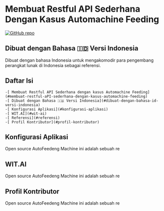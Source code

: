 <!-- # Simple Restful API Automachine Feeding Node JS Express WIT.AI -->
# Membuat Restful API Sederhana Dengan Kasus Automachine Feeding
[![GitHub repo](https://img.shields.io/badge/Repo-GitHub-yellow.svg)](https://github.com/selaluimbang/restfulapi-node-witai-autofeeding)

## Dibuat dengan Bahasa 🇮🇩 Versi Indonesia

Dibuat dengan bahasa Indonesia untuk mengakomodir para pengembang perangkat lunak di Indonesia sebagai referensi.

## Daftar Isi
    -[ Membuat Restful API Sederhana dengan kasus Automachine Feeding](#membuat-restful-aPI-sederhana-dengan-kasus-automachine-feeding)
    -[ Dibuat dengan Bahasa 🇮🇩 Versi Indonesia](#dibuat-dengan-bahasa-id-versi-indonesia)
    -[ Konfigurasi Aplikasi](#konfigurasi-aplikasi)
    -[ WIT.AI](#wit-ai)
    -[ Referensi](#referensi)
    -[ Profil Kontributor](#profil-kontributor)

## Konfigurasi Aplikasi
Open source AutoFeedeng Machine ini adalah sebuah re

## WIT.AI
Open source AutoFeedeng Machine ini adalah sebuah re

## Profil Kontributor
Open source AutoFeedeng Machine ini adalah sebuah re
